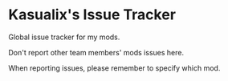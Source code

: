 # Kasualix's Issue Tracker
Global issue tracker for my mods.

Don't report other team members' mods issues here.

When reporting issues, please remember to specify which mod.
